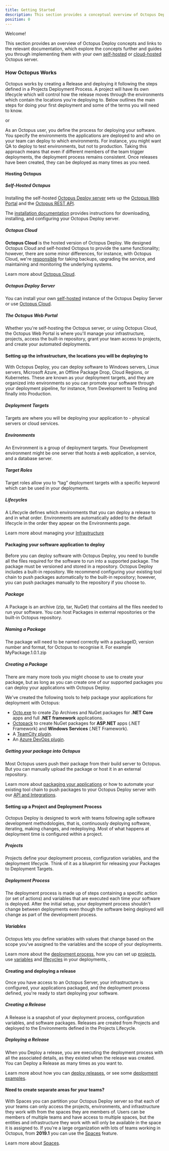 ```yaml
---
title: Getting Started
description: This section provides a conceptual overview of Octopus Deploy, and links to documentation that guides you through your own self-hosted or cloud-hosted Octopus server.
position: 0
---
```


Welcome!

This section provides an overview of Octopus Deploy concepts and links to the relevant documentation, which explore the concepts further and guides you through implementing them with your own [self-hosted](/docs/getting-started.md#self-hosted-octopus) or [cloud-hosted](/docs/getting-started.md#octopus-cloud) Octopus server.


### How Octopus Works

Octopus works by creating a Release and deploying it following the steps defined in a Projects Deployment Process. A project will have its own lifecycle which will control how the release moves through the environments which contain the locations you’re deploying to. Below outlines the main steps for doing your first deployment and some of the terms you will need to know.

or

As an Octopus user, you define the process for deploying your software. You specify the environments the applications are deployed to and who on your team can deploy to which environments. For instance, you might want QA to deploy to test environments, but not to production. Taking this approach means that even if different members of the team trigger deployments, the deployment process remains consistent. Once releases have been created, they can be deployed as many times as you need.

#### Hosting Octopus

##### Self-Hosted Octopus

Installing the self-hosted [Octopus Deploy server](/docs/installation/index.md) sets up the [Octopus Web Portal](/docs/getting-started.md#the-octopus-web-portal) and the [Octopus REST API](/docs/api-and-integration/api/index.md).

The [installation documentation](/docs/installation/index.md) provides instructions for downloading, installing, and configuring your Octopus Deploy server.

##### Octopus Cloud

**Octopus Cloud** is the hosted version of Octopus Deploy. We designed Octopus Cloud and self-hosted Octopus to provide the same functionality; however, there are some minor differences, for instance, with Octopus Cloud, we're [responsible](/docs/administration/security/index.md#responsibility) for taking backups, upgrading the service, and maintaining and monitoring the underlying systems.

Learn more about [Octopus Cloud](/docs/octopus-cloud/index.md).

##### Octopus Deploy Server

You can install your own [self-hosted](/docs/getting-started.md#self-hosted-octopus) instance of the Octopus Deploy Server or use [Octopus Cloud](/docs/getting-started.md#octopus-cloud).

##### The Octopus Web Portal

Whether you're self-hosting the Octopus server, or using Octopus Cloud, the Octopus Web Portal is where you'll manage your infrastructure, projects, access the built-in repository, grant your team access to projects, and create your automated deployments.

#### Setting up the infrastructure, the locations you will be deploying to

With Octopus Deploy, you can deploy software to Windows servers, Linux servers, Microsoft Azure, an Offline Package Drop, Cloud Regions, or Kubernetes. These are known as your deployment targets, and they are organized into environments so you can promote your software through your deployment pipeline, for instance, from Development to Testing and finally into Production.

##### Deployment Targets

Targets are where you will be deploying your application to -  physical servers or cloud services.

##### Environments

An Environment is a group of deployment targets. Your Development environment might be one server that hosts a web application, a service, and a database server.

##### Target Roles

Target roles allow you to “tag” deployment targets with a specific keyword which can be used in your deployments.

##### Lifecycles

A Lifecycle defines which environments that you can deploy a release to and in what order. Environments are automatically added to the default lifecycle in the order they appear on the Environments page.

Learn more about managing your [Infrastructure](/docs/infrastructure)

#### Packaging your software application to deploy

Before you can deploy software with Octopus Deploy, you need to bundle all the files required for the software to run into a supported package. The package must be versioned and stored in a repository. Octopus Deploy includes a built-in repository. We recommend configuring your existing tool chain to push packages automatically to the built-in repository; however, you can push packages manually to the repository if you choose to.

##### Package

A Package is an archive (zip, tar, NuGet) that contains all the files needed to run your software. You can host Packages in external repositories or the built-in Octopus repository.

##### Naming a Package

The package will need to be named correctly with a packageID, version number and format, for Octopus to recognise it. For example MyPackage.1.0.1.zip

##### Creating a Package

There are many more tools you might choose to use to create your package, but as long as you can create one of our supported packages you can deploy your applications with Octopus Deploy.

We've created the following tools to help package your applications for deployment with Octopus:

 - [Octo.exe](/docs/packaging-applications/octo.exe.md) to create Zip Archives and NuGet packages for **.NET Core** apps and full **.NET framework** applications.
 - [Octopack](/docs/packaging-applications/octopack/index.md) to create NuGet packages for **ASP.NET** apps (.NET Framework) and **Windows Services** (.NET Framework).
 - A [TeamCity plugin](/docs/api-and-integration/teamcity.md).
 - An [Azure DevOps plugin](/docs/api-and-integration/tfs-azure-devops/using-octopus-extension/index.md).

##### Getting your package into Octopus

Most Octopus users push their package from their build server to Octopus. But you can manually upload the package or host it in an external repository.

Learn more about [packaging your applications](/docs/packaging-applications/index.md) or how to automate your existing tool chain to push packages to your Octopus Deploy server with our [API and Integrations](/docs/api-and-integration/index.md).

#### Setting up a Project and Deployment Process

Octopus Deploy is designed to work with teams following agile software development methodologies, that is, continuously deploying software, iterating, making changes, and redeploying. Most of what happens at deployment time is configured within a project.

##### Projects

Projects define your deployment process, configuration variables, and the deployment lifecycle. Think of it as a blueprint for releasing your Packages to Deployment Targets.

##### Deployment Process

The deployment process is made up of steps containing a specific action (or set of actions) and variables that are executed each time your software is deployed. After the initial setup, your deployment process shouldn't change between deployments even though the software being deployed will change as part of the development process.

##### Variables

Octopus lets you define variables with values that change based on the scope you've assigned to the variables and the scope of your deployments.

Learn more about the [deployment process](/docs/deployment-process/index.md), how you can set up [projects](/docs/deployment-process/projects/index.md), use [variables](/docs/deployment-process/variables/index.md) and [lifecycles](/docs/deployment-process/lifecycles/index.md) in your deployments, .

#### Creating and deploying a release

Once you have access to an Octopus Server, your infrastructure is configured, your applications packaged, and the deployment process defined, you're ready to start deploying your software.

##### Creating a Release

A Release is a snapshot of your deployment process, configuration variables, and software packages. Releases are created from Projects and deployed to the Environments defined in the Projects Lifecycle.

##### Deploying a Release

When you Deploy a release, you are executing the deployment process with all the associated details, as they existed when the release was created. You can Deploy a Release as many times as you want to.

Learn more about how you can [deploy releases](/docs/deployment-process/releases/index.md), or see some [deployment examples](/docs/deployment-examples/index.md).

#### Need to create separate areas for your teams?

With Spaces you can partition your Octopus Deploy server so that each of your teams can only access the projects, environments, and infrastructure they work with from the spaces they are members of.
Users can be members of multiple teams and have access to multiple spaces, but the entities and infrastructure they work with will only be available in the space it is assigned to.
If you're a large organization with lots of teams working in Octopus, from **2019.1** you can use the [Spaces](/docs/administration/spaces/index.md) feature.

Learn more about [Spaces](/docs/administration/spaces/index.md).
